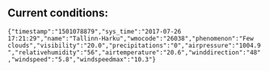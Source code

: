 ## Current conditions: 
 ``` {"timestamp":"1501078879","sys_time":"2017-07-26 17:21:29","name":"Tallinn-Harku","wmocode":"26038","phenomenon":"Few clouds","visibility":"20.0","precipitations":"0","airpressure":"1004.9","relativehumidity":"56","airtemperature":"20.6","winddirection":"48","windspeed":"5.8","windspeedmax":"10.3"} ```
